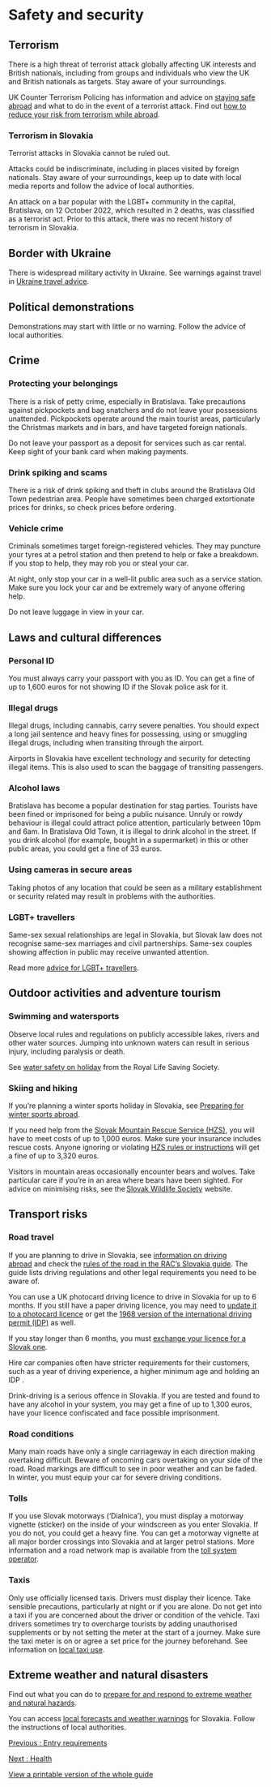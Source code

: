 # Safety and security

## Terrorism

There is a high threat of terrorist attack globally affecting UK interests and British nationals, including from groups and individuals who view the UK and British nationals as targets. Stay aware of your surroundings.

UK Counter Terrorism Policing has information and advice on [staying safe abroad](https://www.counterterrorism.police.uk/safetyadvice/) and what to do in the event of a terrorist attack. Find out [how to reduce your risk from terrorism while abroad](https://www.gov.uk/guidance/reduce-your-risk-from-terrorism-while-abroad).

### Terrorism in Slovakia

Terrorist attacks in Slovakia cannot be ruled out.

Attacks could be indiscriminate, including in places visited by foreign nationals. Stay aware of your surroundings, keep up to date with local media reports and follow the advice of local authorities.

An attack on a bar popular with the LGBT+ community in the capital, Bratislava, on 12 October 2022, which resulted in 2 deaths, was classified as a terrorist act. Prior to this attack, there was no recent history of terrorism in Slovakia.

## Border with Ukraine

There is widespread military activity in Ukraine. See warnings against travel in [Ukraine travel advice](https://www.gov.uk/foreign-travel-advice/ukraine).

## Political demonstrations

Demonstrations may start with little or no warning. Follow the advice of local authorities.

## Crime

### Protecting your belongings

There is a risk of petty crime, especially in Bratislava. Take precautions against pickpockets and bag snatchers and do not leave your possessions unattended. Pickpockets operate around the main tourist areas, particularly the Christmas markets and in bars, and have targeted foreign nationals.

Do not leave your passport as a deposit for services such as car rental. Keep sight of your bank card when making payments.

### Drink spiking and scams

There is a risk of drink spiking and theft in clubs around the Bratislava Old Town pedestrian area. People have sometimes been charged extortionate prices for drinks, so check prices before ordering.

### Vehicle crime

Criminals sometimes target foreign-registered vehicles. They may puncture your tyres at a petrol station and then pretend to help or fake a breakdown. If you stop to help, they may rob you or steal your car.

At night, only stop your car in a well-lit public area such as a service station. Make sure you lock your car and be extremely wary of anyone offering help.

Do not leave luggage in view in your car.

## Laws and cultural differences

### Personal ID

You must always carry your passport with you as ID. You can get a fine of up to 1,600 euros for not showing ID if the Slovak police ask for it.

### Illegal drugs

Illegal drugs, including cannabis, carry severe penalties. You should expect a long jail sentence and heavy fines for possessing, using or smuggling illegal drugs, including when transiting through the airport.

Airports in Slovakia have excellent technology and security for detecting illegal items. This is also used to scan the baggage of transiting passengers.

### Alcohol laws

Bratislava has become a popular destination for stag parties. Tourists have been fined or imprisoned for being a public nuisance. Unruly or rowdy behaviour is illegal could attract police attention, particularly between 10pm and 6am. In Bratislava Old Town, it is illegal to drink alcohol in the street. If you drink alcohol (for example, bought in a supermarket) in this or other public areas, you could get a fine of 33 euros.

### Using cameras in secure areas

Taking photos of any location that could be seen as a military establishment or security related may result in problems with the authorities.

### LGBT+ travellers

Same-sex sexual relationships are legal in Slovakia, but Slovak law does not recognise same-sex marriages and civil partnerships. Same-sex couples showing affection in public may receive unwanted attention.

Read more [advice for LGBT+ travellers](https://www.gov.uk/lesbian-gay-bisexual-and-transgender-foreign-travel-advice).

## Outdoor activities and adventure tourism

### Swimming and watersports

Observe local rules and regulations on publicly accessible lakes, rivers and other water sources. Jumping into unknown waters can result in serious injury, including paralysis or death.

See [water safety on holiday](https://www.rlss.org.uk/safety-on-holiday) from the Royal Life Saving Society.

### Skiing and hiking

If you’re planning a winter sports holiday in Slovakia, see [Preparing for winter sports abroad](https://www.gov.uk/guidance/winter-sports-stay-safe-on-the-slopes).

If you need help from the [Slovak Mountain Rescue Service (HZS)](https://hzs.sk/kontakty/), you will have to meet costs of up to 1,000 euros. Make sure your insurance includes rescue costs. Anyone ignoring or violating [HZS rules or instructions](http://www.hzs.sk/pokyny-hzs#UK) will get a fine of up to 3,320 euros.

Visitors in mountain areas occasionally encounter bears and wolves. Take particular care if you’re in an area where bears have been sighted. For advice on minimising risks, see the [Slovak Wildlife Society](https://www.medvede.sk/index1.php?action=strety) website.

## Transport risks

### Road travel

If you are planning to drive in Slovakia, see [information on driving abroad](https://www.gov.uk/driving-abroad) and check the [rules of the road in the RAC’s Slovakia guide](https://www.rac.co.uk/drive/travel/country/slovak-republic/). The guide lists driving regulations and other legal requirements you need to be aware of.

You can use a UK photocard driving licence to drive in Slovakia for up to 6 months. If you still have a paper driving licence, you may need to [update it to a photocard licence](https://www.gov.uk/exchange-paper-driving-licence) or get the [1968 version of the international driving permit (IDP)](https://www.gov.uk/driving-abroad/international-driving-permit) as well.

If you stay longer than 6 months, you must [exchange your licence for a Slovak one](https://www.gov.uk/guidance/living-in-slovakia#driving-in-slovakia).

Hire car companies often have stricter requirements for their customers, such as a year of driving experience, a higher minimum age and holding an IDP .

Drink-driving is a serious offence in Slovakia. If you are tested and found to have any alcohol in your system, you may get a fine of up to 1,300 euros, have your licence confiscated and face possible imprisonment.

### Road conditions

Many main roads have only a single carriageway in each direction making overtaking difficult. Beware of oncoming cars overtaking on your side of the road. Road markings are difficult to see in poor weather and can be faded. In winter, you must equip your car for severe driving conditions.

### Tolls

If you use Slovak motorways (‘Dialnica’), you must display a motorway vignette (sticker) on the inside of your windscreen as you enter Slovakia. If you do not, you could get a heavy fine. You can get a motorway vignette at all major border crossings into Slovakia and at larger petrol stations. More information and a road network map is available from the [toll system operator](https://www.emyto.sk/en/etoll/etc-system).

### Taxis

Only use officially licensed taxis. Drivers must display their licence. Take sensible precautions, particularly at night or if you are alone. Do not get into a taxi if you are concerned about the driver or condition of the vehicle. Taxi drivers sometimes try to overcharge tourists by adding unauthorised supplements or by not setting the meter at the start of a journey. Make sure the taxi meter is on or agree a set price for the journey beforehand. See information on [local taxi use](https://www.visitbratislava.com/informations/transport/).

## Extreme weather and natural disasters

Find out what you can do to [prepare for and respond to extreme weather and natural hazards](https://www.gov.uk/guidance/extreme-weather-and-natural-hazards).

You can access [local forecasts and weather warnings](https://www.shmu.sk/sk/?page=987) for Slovakia. Follow the instructions of local authorities.

[Previous
:
Entry requirements](/foreign-travel-advice/slovakia/entry-requirements)

[Next
:
Health](/foreign-travel-advice/slovakia/health)

[View a printable version of the whole guide](/foreign-travel-advice/slovakia/print)